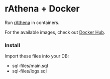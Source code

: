 # rAthena + Docker

Run [rAthena](https://github.com/rathena/rathena) in containers.

For the available images, check out [Docker Hub](https://registry.hub.docker.com/u/rathena).

### Install

Import these files into your DB:

- sql-files/main.sql
- sql-files/logs.sql
